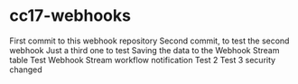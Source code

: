 # cc17-webhooks
First commit to this webhook repository
Second commit, to test the second webhook
Just a third one to test
Saving the data to the Webhook Stream table
Test Webhook Stream workflow notification
Test 2
Test 3  security changed
